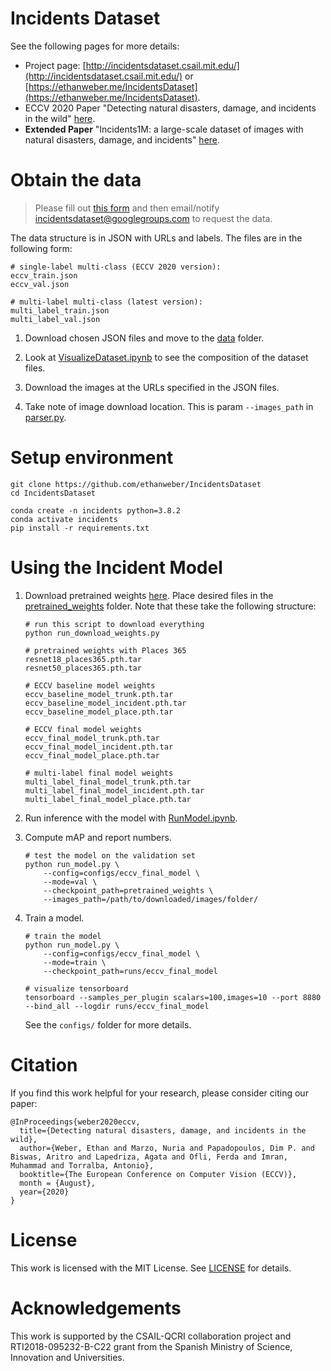 # Incidents Dataset

See the following pages for more details:

- Project page: [http://incidentsdataset.csail.mit.edu/](http://incidentsdataset.csail.mit.edu/) or [https://ethanweber.me/IncidentsDataset](https://ethanweber.me/IncidentsDataset).
- ECCV 2020 Paper "Detecting natural disasters, damage, and incidents in the wild" [here](https://arxiv.org/abs/2008.09188).
- **Extended Paper** "Incidents1M: a large-scale dataset of images with natural disasters, damage, and incidents" [here](https://arxiv.org/abs/2201.04236).

# Obtain the data

> Please fill out [this form](https://docs.google.com/forms/d/e/1FAIpQLSe1XEHEXe0DskkKWCpCVzho8H7RTIBDEVh3P16NtIjJEsm2ZQ/viewform) and then email/notify incidentsdataset@googlegroups.com to request the data.

The data structure is in JSON with URLs and labels. The files are in the following form:

```
# single-label multi-class (ECCV 2020 version):
eccv_train.json
eccv_val.json

# multi-label multi-class (latest version):
multi_label_train.json
multi_label_val.json
```

1. Download chosen JSON files and move to the [data](data/) folder.

2. Look at [VisualizeDataset.ipynb](VisualizeDataset.ipynb) to see the composition of the dataset files.

3. Download the images at the URLs specified in the JSON files.

4. Take note of image download location. This is param `--images_path` in [parser.py](/parser).

# Setup environment

```
git clone https://github.com/ethanweber/IncidentsDataset
cd IncidentsDataset

conda create -n incidents python=3.8.2
conda activate incidents
pip install -r requirements.txt
```

# Using the Incident Model

1. Download pretrained weights [here](https://drive.google.com/drive/folders/1k2nggK3LqyBE5huGpL3E-JXoEv7o6qRq?usp=sharing). Place desired files in the [pretrained_weights](pretrained_weights/) folder. Note that these take the following structure:

   ```
   # run this script to download everything
   python run_download_weights.py

   # pretrained weights with Places 365
   resnet18_places365.pth.tar
   resnet50_places365.pth.tar

   # ECCV baseline model weights
   eccv_baseline_model_trunk.pth.tar
   eccv_baseline_model_incident.pth.tar
   eccv_baseline_model_place.pth.tar

   # ECCV final model weights
   eccv_final_model_trunk.pth.tar
   eccv_final_model_incident.pth.tar
   eccv_final_model_place.pth.tar

   # multi-label final model weights
   multi_label_final_model_trunk.pth.tar
   multi_label_final_model_incident.pth.tar
   multi_label_final_model_place.pth.tar
   ```

2. Run inference with the model with [RunModel.ipynb](RunModel.ipynb).

3. Compute mAP and report numbers.

   ```
   # test the model on the validation set
   python run_model.py \
       --config=configs/eccv_final_model \
       --mode=val \
       --checkpoint_path=pretrained_weights \
       --images_path=/path/to/downloaded/images/folder/
   ```

4. Train a model.

   ```
   # train the model
   python run_model.py \
       --config=configs/eccv_final_model \
       --mode=train \
       --checkpoint_path=runs/eccv_final_model

   # visualize tensorboard
   tensorboard --samples_per_plugin scalars=100,images=10 --port 8880 --bind_all --logdir runs/eccv_final_model
   ```

   See the `configs/` folder for more details.

# Citation

If you find this work helpful for your research, please consider citing our paper:

```
@InProceedings{weber2020eccv,
  title={Detecting natural disasters, damage, and incidents in the wild},
  author={Weber, Ethan and Marzo, Nuria and Papadopoulos, Dim P. and Biswas, Aritro and Lapedriza, Agata and Ofli, Ferda and Imran, Muhammad and Torralba, Antonio},
  booktitle={The European Conference on Computer Vision (ECCV)},
  month = {August},
  year={2020}
}
```

# License

This work is licensed with the MIT License. See [LICENSE](LICENSE) for details.

# Acknowledgements

This work is supported by the CSAIL-QCRI collaboration project and RTI2018-095232-B-C22 grant from the Spanish Ministry of Science, Innovation and Universities.
